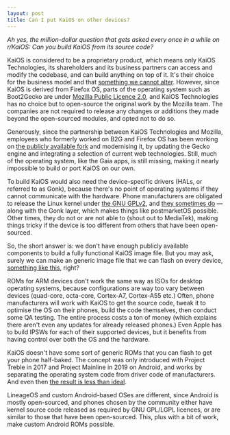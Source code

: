 ```yaml
---
layout: post
title: Can I put KaiOS on other devices?
---
```

*Ah yes, the million-dollar question that gets asked every once in a while on r/KaiOS: Can you build KaiOS from its source code?*

KaiOS is considered to be a proprietary product, which means only KaiOS Technologies, its shareholders and its business partners can access and modify the codebase, and can build anything on top of it. It's their choice for the business model and that [something we cannot alter]. However, since KaiOS is derived from Firefox OS, parts of the operating system such as Boot2Gecko are under [Mozilla Public Licence 2.0], and KaiOS Technologies has no choice but to open-source the original work by the Mozilla team. The companies are not required to release any changes or additions they made beyond the open-sourced modules, and opted not to do so.

Generously, since the partnership between KaiOS Technologies and Mozilla, employees who formerly worked on B2G and Firefox OS has been working on [the publicly available fork] and modernising it, by updating the Gecko engine and integrating a selection of current web technologies. Still, much of the operating system, like the Gaia apps, is still missing, making it nearly impossible to build or port KaiOS on our own.

To build KaiOS would also need the device-specific drivers (HALs, or referred to as Gonk), because there's no point of operating systems if they cannot communicate with the hardware. Phone manufacturers are obligated to release the Linux kernel under [the GNU GPLv2], and [they sometimes do] &#x2014; along with the Gonk layer, which makes things like postmarketOS possible. Other times, they do not or are not able to (shout out to MediaTek), making things tricky if the device is too different from others that have been open-sourced.

So, the short answer is: we don't have enough publicly available components to build a fully functional KaiOS image file. But you may ask, surely we can make an generic image file that we can flash on every device, [something like this], right?

ROMs for ARM devices don't work the same way as ISOs for desktop operating systems, because configurations are way too vary between devices (quad-core, octa-core, Cortex-A7, Cortex-A55 etc.) Often, phone manufacturers will work with KaiOS to get the source code, tweak it to optimise the OS on their phones, build the code themselves, then conduct some QA testing. The entire process costs a ton of money (which explains there aren't even any updates for already released phones.) Even Apple has to build IPSWs for each of their supported devices, but it benefits from having control over both the OS and the hardware.

KaiOS doesn't have some sort of generic ROMs that you can flash to get your phone half-baked. The concept was only introduced with Project Treble in 2017 and Project Mainline in 2019 on Android, and works by separating the operating system code from driver code of manufacturers. And even then [the result is less than ideal].

LineageOS and custom Android-based OSes are different, since Android is mostly open-sourced, and phones chosen by the community either have kernel source code released as required by GNU GPL/LGPL licences, or are similar to those that have been open-sourced. This, plus with a bit of work, make custom Android ROMs possible.

[something we cannot alter]: https://www.kaiostech.com/faq/can-i-access-the-source-code/
[Mozilla Public Licence 2.0]: https://github.com/kaiostech/gecko-b2g/blob/gonk/toolkit/content/license.html
[the publicly available fork]: https://github.com/kaiostech/gecko-b2g
[the GNU GPLv2]: https://docs.kernel.org/process/license-rules.html
[they sometimes do]: https://github.com/bmndc/nokia-leo/tree/leo-v20
[something like this]: https://developer.android.com/topic/generic-system-image
[the result is less than ideal]: https://xdaforums.com/t/common-gsi-issues-and-fixes.4589327/